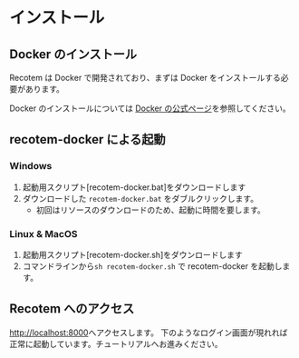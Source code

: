 # インストール

## Docker のインストール

Recotem は Docker で開発されており、まずは Docker をインストールする必要があります。

Docker のインストールについては [Docker の公式ページ](https://docs.docker.com/get-docker/)を参照してください。

## recotem-docker による起動

### Windows

1. 起動用スクリプト[recotem-docker.bat]をダウンロードします
1. ダウンロードした `recotem-docker.bat` をダブルクリックします。
   - 初回はリソースのダウンロードのため、起動に時間を要します。

### Linux & MacOS

1. 起動用スクリプト[recotem-docker.sh]をダウンロードします
1. コマンドラインから`sh recotem-docker.sh` で recotem-docker を起動します。

## Recotem へのアクセス

[http://localhost:8000](http://localhost:8000)へアクセスします。
下のようなログイン画面が現れれば正常に起動しています。チュートリアルへお進みください。
